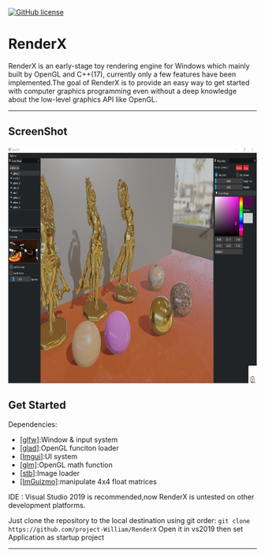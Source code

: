 [![GitHub license](https://img.shields.io/badge/license-MIT-blue.svg)](https://raw.githubusercontent.com/mortennobel/SimpleRenderEngine/master/LICENSE)
# RenderX

RenderX is an early-stage toy rendering engine for Windows which mainly built by OpenGL and C++(17), currently only a few features have been implemented.The goal of RenderX is to provide an easy way to get started with computer graphics programming even without a deep knowledge about the low-level graphics API like OpenGL.

----

## ScreenShot

<div align=center><img src="https://github.com/project-William/RenderX/blob/master/Gallery/Screen.png" width= "800" height="480"></div>

## Get Started
Dependencies:
 + [[glfw]](https://github.com/glfw/glfw):Window & input system
 + [[glad]](https://github.com/Dav1dde/glad):OpenGL funciton loader
 + [[Imgui]](https://github.com/ocornut/imgui):UI system
 + [[glm]](https://github.com/Groovounet/glm-deprecated):OpenGL math function
 + [[stb]](https://github.com/nothings/stb):Image loader
 + [[ImGuizmo]](https://github.com/CedricGuillemet/ImGuizmo):manipulate 4x4 float matrices

IDE : Visual Studio 2019 is recommended,now RenderX is untested on other development platforms.


Just clone the repository to the local destination using git order:
`git clone https://github.com/project-William/RenderX`
Open it in vs2019 then set Application as startup project

 ----








